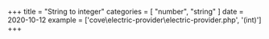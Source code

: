 +++
title = "String to integer"
categories = [ "number", "string" ]
date = 2020-10-12
example = ['cove\electric-provider\electric-provider.php', '(int)']
+++
